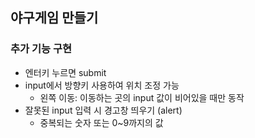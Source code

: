 ## 야구게임 만들기

### 추가 기능 구현

- 엔터키 누르면 submit
- input에서 방향키 사용하여 위치 조정 가능
  - 왼쪽 이동: 이동하는 곳의 input 값이 비어있을 때만 동작
- 잘못된 input 입력 시 경고창 띄우기 (alert)
  - 중복되는 숫자 또는 0~9까지의 값

